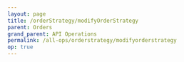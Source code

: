 ```yaml
---
layout: page
title: /orderStrategy/modifyOrderStrategy
parent: Orders
grand_parent: API Operations
permalink: /all-ops/orderstrategy/modifyorderstrategy
op: true
---
```


<script>
    window.addEventListener('load', () => {
        const TDV = Symbol.for('tdv-docs');
        window[TDV].defineTryit({
            name: 'modifyOrderStrategy',
            endpoint: '/orderStrategy/modifyOrderStrategy',
            method: 'POST',
            params: {
                orderStrategyId: 0,
                command: "{\"\":\"\"}",
                customTag50: 'custom_label'
            }
        });
        window[TDV].buildCallouts(window[TDV].buildCallouts.defaultAuthWarning);
    });
</script>